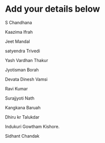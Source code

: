 # Add your details below

S Chandhana

Kaazima Ifrah

Jeet Mandal

satyendra Trivedi

Yash Vardhan Thakur

Jyotisman Borah

Devata Dinesh Vamsi

Ravi Kumar

Surajjyoti Nath

Kangkana Baruah

Dhiru kr Talukdar

Indukuri Gowtham Kishore.

Sidhant Chandak